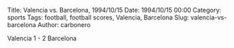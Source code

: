 Title: Valencia vs. Barcelona, 1994/10/15
Date: 1994/10/15 00:00
Category: sports
Tags: football, football scores, Valencia, Barcelona
Slug: valencia-vs-barcelona
Author: carbonero


Valencia 1 - 2 Barcelona
